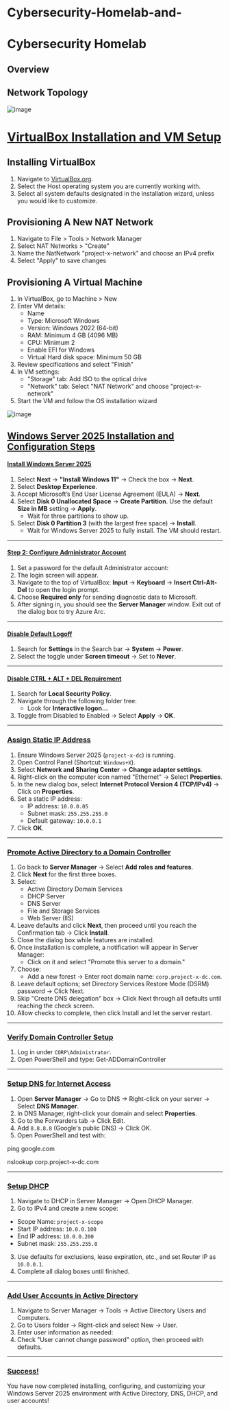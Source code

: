 # Cybersecurity-Homelab-and-

# Cybersecurity Homelab

## Overview

## Network Topology
![image](https://github.com/user-attachments/assets/063666f2-dcaf-4e7d-aec3-8396a018ac47)


 # <a href="https://github.com/Hashi-MU/VirtualBox-Installation-and-VM-Setup/blob/main/README.md">VirtualBox Installation and VM Setup</a>


## Installing VirtualBox

1. Navigate to [VirtualBox.org](https://www.virtualbox.org/).
2. Select the Host operating system you are currently working with.
3. Select all system defaults designated in the installation wizard, unless you would like to customize.



## Provisioning A New NAT Network

1. Navigate to File > Tools > Network Manager
2. Select NAT Networks > "Create"
3. Name the NatNetwork "project-x-network" and choose an IPv4 prefix
4. Select "Apply" to save changes




## Provisioning A Virtual Machine

1. In VirtualBox, go to Machine > New
2. Enter VM details:
   - Name
   - Type: Microsoft Windows
   - Version: Windows 2022 (64-bit)
   - RAM: Minimum 4 GB (4096 MB)
   - CPU: Minimum 2
   - Enable EFI for Windows
   - Virtual Hard disk space: Minimum 50 GB
3. Review specifications and select "Finish"
4. In VM settings:
   - "Storage" tab: Add ISO to the optical drive
   - "Network" tab: Select "NAT Network" and choose "project-x-network"
5. Start the VM and follow the OS installation wizard


![image](https://github.com/user-attachments/assets/aab9d64c-bd5b-42ce-bd13-aa351c504a0e)









## [Windows Server 2025 Installation and Configuration Steps](pplx://action/followup)

#### [Install Windows Server 2025](pplx://action/followup)
1. Select **Next** → **"Install Windows 11"** → Check the box → **Next**.
2. Select **Desktop Experience**.
3. Accept Microsoft’s End User License Agreement (EULA) → **Next**.
4. Select **Disk 0 Unallocated Space** → **Create Partition**. Use the default **Size in MB** setting → **Apply**.
   - Wait for three partitions to show up.
5. Select **Disk 0 Partition 3** (with the largest free space) → **Install**.
   - Wait for Windows Server 2025 to fully install. The VM should restart.

---

#### [Step 2: Configure Administrator Account](pplx://action/followup)
1. Set a password for the default Administrator account: 
2. The login screen will appear.
3. Navigate to the top of VirtualBox: **Input** → **Keyboard** → **Insert Ctrl-Alt-Del** to open the login prompt.
4. Choose **Required only** for sending diagnostic data to Microsoft.
5. After signing in, you should see the **Server Manager** window. Exit out of the dialog box to try Azure Arc.

---

#### [Disable Default Logoff](pplx://action/followup)
1. Search for **Settings** in the Search bar → **System** → **Power**.
2. Select the toggle under **Screen timeout** → Set to **Never**.

---

#### [Disable CTRL + ALT + DEL Requirement](pplx://action/followup)
1. Search for **Local Security Policy**.
2. Navigate through the following folder tree:
   - Look for **Interactive logon…**
3. Toggle from Disabled to Enabled → Select **Apply** → **OK**.

---

### [Assign Static IP Address](pplx://action/followup)
1. Ensure Windows Server 2025 (`project-x-dc`) is running.
2. Open Control Panel (Shortcut: `Windows+X`).
3. Select **Network and Sharing Center** → **Change adapter settings**.
4. Right-click on the computer icon named "Ethernet" → Select **Properties**.
5. In the new dialog box, select **Internet Protocol Version 4 (TCP/IPv4)** → Click on **Properties**.
6. Set a static IP address:
   - IP address: `10.0.0.05`
   - Subnet mask: `255.255.255.0`
   - Default gateway: `10.0.0.1`
7. Click **OK**.

---

### [Promote Active Directory to a Domain Controller](pplx://action/followup)
1. Go back to **Server Manager** → Select **Add roles and features**.
2. Click **Next** for the first three boxes.
3. Select:
   - Active Directory Domain Services
   - DHCP Server
   - DNS Server
   - File and Storage Services
   - Web Server (IIS)
4. Leave defaults and click **Next**, then proceed until you reach the Confirmation tab → Click **Install**.
5. Close the dialog box while features are installed.
6. Once installation is complete, a notification will appear in Server Manager:
   - Click on it and select "Promote this server to a domain."
7. Choose:
   - Add a new forest → Enter root domain name: `corp.project-x-dc.com`.
8. Leave default options; set Directory Services Restore Mode (DSRM) password → Click Next.
9. Skip "Create DNS delegation" box → Click Next through all defaults until reaching the check screen.
10. Allow checks to complete, then click Install and let the server restart.

---

### [Verify Domain Controller Setup](pplx://action/followup)
1. Log in under `CORP\Administrator`.
2. Open PowerShell and type:
Get-ADDomainController


---

### [Setup DNS for Internet Access](pplx://action/followup)
1. Open **Server Manager** → Go to DNS → Right-click on your server → Select **DNS Manager**.
2. In DNS Manager, right-click your domain and select **Properties**.
3. Go to the Forwarders tab → Click Edit.
4. Add `8.8.8.8` (Google's public DNS) → Click OK.
5. Open PowerShell and test with:

ping google.com


nslookup corp.project-x-dc.com


---

### [Setup DHCP](pplx://action/followup)
1. Navigate to DHCP in Server Manager → Open DHCP Manager.
2. Go to IPv4 and create a new scope:
- Scope Name: `project-x-scope`
- Start IP address: `10.0.0.100`
- End IP address: `10.0.0.200`
- Subnet mask: `255.255.255.0`
3. Use defaults for exclusions, lease expiration, etc., and set Router IP as `10.0.0.1`.
4. Complete all dialog boxes until finished.

---

### [Add User Accounts in Active Directory](pplx://action/followup)
1. Navigate to Server Manager → Tools → Active Directory Users and Computers.
2. Go to Users folder → Right-click and select New → User.
3. Enter user information as needed:
4. Check "User cannot change password" option, then proceed with defaults.

---

### [Success!](pplx://action/followup)
You have now completed installing, configuring, and customizing your Windows Server 2025 environment with Active Directory, DNS, DHCP, and user accounts!
